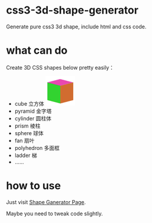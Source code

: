 # css3-3d-shape-generator

Generate pure css3 3d shape, include html and css code.

# what can do

Create 3D CSS shapes below pretty easily：

+ cube 立方体 ![image](images/cube.png)
+ pyramid 金字塔
+ cylinder 圆柱体
+ prism 棱柱
+ sphere 球体
+ fan 扇叶
+ polyhedron 多面框
+ ladder 梯
+ ......

# how to use

Just visit [Shape Ganerator Page](http://tt-cc.cn/css3-3d-shape-generator/).

Maybe you need to tweak code slightly.
